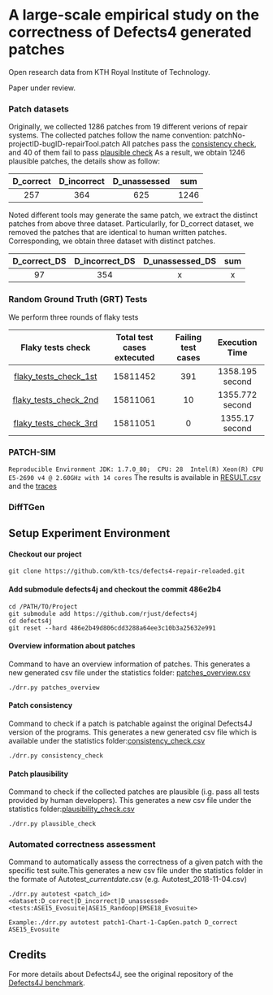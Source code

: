 # A large-scale empirical study on the correctness of Defects4 generated patches

Open research data from KTH Royal Institute of Technology. 

Paper under review.

### Patch datasets
Originally, we collected 1286 patches from 19 different verions of repair systems.  The collected patches follow the name convention: patchNo-projectID-bugID-repairTool.patch
All patches pass the [consistency check](https://github.com/kth-tcs/defects4-repair-reloaded/blob/master/statistics/consistency_check.csv), and 40 of them fail to pass [plausible check](https://github.com/kth-tcs/defects4-repair-reloaded/blob/master/statistics/plausibility_check.csv) As a result, we obtain 1246 plausible patches, the details show as follow:

| D_correct   | D_incorrect |  D_unassessed |  sum       |
|   :-----:   |    :-----:  |    :---:      |   :---:    |
|    257      |     364     |    625        |   1246     |

Noted different tools may generate the same patch, we extract the distinct patches from above three dataset. Particularlly,  for D_correct dataset, we removed the patches that are identical to human written patches. Corresponding, we obtain three dataset with distinct patches.

| D_correct_DS   | D_incorrect_DS |  D_unassessed_DS |  sum       |
|   :-----:      |    :-----:     |    :---:         |   :---:    |
|    97          |     354        |     x            |     x      |



### Random Ground Truth (GRT) Tests
We perform three rounds of flaky tests

| Flaky tests check   | Total test cases extecuted | Failing test cases |  Execution Time    |
|   :-----:          |       :-----:              |      :---:         |           :---:    |
|[flaky_tests_check_1st](https://github.com/kth-tcs/defects4-repair-reloaded/blob/master/statistics/flaky_tests_check_1st.csv)    |   15811452    |   391        |  1358.195 second   |
|[flaky_tests_check_2nd](https://github.com/kth-tcs/defects4-repair-reloaded/blob/master/statistics/flaky_check_2nd.csv)    |   15811061    |   10       |  1355.772 second   |
|[flaky_tests_check_3rd](https://github.com/kth-tcs/defects4-repair-reloaded/blob/master/statistics/flaky_check_3rd.csv)    |   15811051    |   0       |  1355.17 second   |


### PATCH-SIM
``
Reproducible Environment
JDK: 1.7.0_80; 
CPU: 28  Intel(R) Xeon(R) CPU E5-2690 v4 @ 2.60GHz with 14 cores
``
The results is available in [RESULT.csv](https://github.com/kth-tcs/defects4-repair-reloaded/blob/master/PATCH-SIM/source/RESULT.csv) and the [traces](https://github.com/kth-tcs/defects4-repair-reloaded/tree/master/PATCH-SIM/source/metadata)


### DiffTGen



## Setup Experiment Environment

#### Checkout our project
```
git clone https://github.com/kth-tcs/defects4-repair-reloaded.git
```
#### Add submodule defects4j and checkout the commit 486e2b4
```
cd /PATH/TO/Project
git submodule add https://github.com/rjust/defects4j
cd defects4j 
git reset --hard 486e2b49d806cdd3288a64ee3c10b3a25632e991
```
#### Overview information about patches

Command to have an overview information of patches. This generates a new generated csv file under the statistics folder: [patches_overview.csv](https://github.com/kth-tcs/defects4-repair-reloaded/blob/master/statistics/patches_overview.csv)
```
./drr.py patches_overview
```
#### Patch consistency

Command to check if a patch is patchable against the original Defects4J version of the programs. This generates a new generated csv file which is available under the statistics folder:[consistency_check.csv](https://github.com/kth-tcs/defects4-repair-reloaded/blob/master/tables/consistency_check.csv)
```
./drr.py consistency_check
```
#### Patch plausibility

Command to check if the collected patches are plausible (i.g. pass all tests provided by human developers). This generates a new csv file under the statistics folder:[plausibility_check.csv](https://github.com/kth-tcs/defects4-repair-reloaded/blob/master/statistics/plausibility_check.csv)
```
./drr.py plausible_check
```

### Automated correctness assessment
Command to automatically assess the correctness of a given patch with the specific test suite.This generates a new csv file under the statistics folder in the formate of Autotest_*currentdate*.csv (e.g. Autotest_2018-11-04.csv)

```
./drr.py autotest <patch_id> <dataset:D_correct|D_incorrect|D_unassessed> <tests:ASE15_Evosuite|ASE15_Randoop|EMSE18_Evosuite>

Example:./drr.py autotest patch1-Chart-1-CapGen.patch D_correct ASE15_Evosuite
```

## Credits

For more details about Defects4J, see the original repository of the [Defects4J benchmark](https://github.com/rjust/defects4j).



